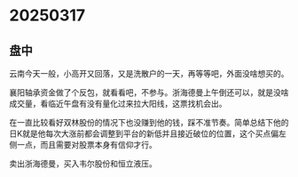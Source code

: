 # 20250317

## 盘中

云南今天一般，小高开又回落，又是洗散户的一天，再等等吧，外面没啥想买的。

襄阳轴承资金做了个反包，就看看吧，不参与。浙海德曼上午倒还可以，就是没啥成交量，看临近午盘有没有量化过来拉大阳线，这票找机会出。

在一直比较看好双林股份的情况下也没赚到他的钱，踩不准节奏。简单总结下他的日K就是他每次大涨前都会调整到平台的新低并且接近破位的位置，这个买点偏左侧一点，而且需要对股票本身有信仰才行。

卖出浙海德曼，买入韦尔股份和恒立液压。
